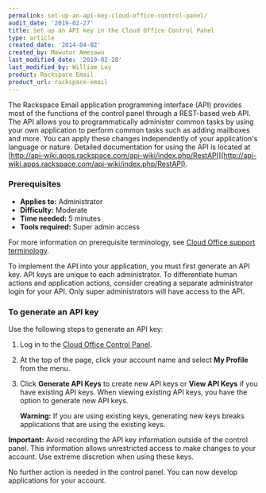 ```yaml
---
permalink: set-up-an-api-key-cloud-office-control-panel/
audit_date: '2019-02-27'
title: Set up an API key in the Cloud Office Control Panel
type: article
created_date: '2014-04-02'
created_by: Mawutor Amesawu
last_modified_date: '2019-02-28'
last_modified_by: William Loy
product: Rackspace Email
product_url: rackspace-email
---
```


The Rackspace Email application programming interface (API) provides most of the functions of the control
panel through a REST-based web API. The API allows you to programmatically administer common tasks by using your own application to perform common tasks such as adding mailboxes and more. You can apply these changes independently of your
application's language or nature. Detailed documentation for using the API is located
at
[http://api-wiki.apps.rackspace.com/api-wiki/index.php/RestAPI](http://api-wiki.apps.rackspace.com/api-wiki/index.php/RestAPI).

### Prerequisites

- **Applies to:** Administrator
- **Difficulty:** Moderate
- **Time needed:** 5 minutes
- **Tools required:** Super admin access

For more information on prerequisite terminology, see [Cloud Office support terminology](/how-to/cloud-office-support-terminology).

To implement the API into your application, you must first generate an
API key. API keys are unique to each administrator. To differentiate
human actions and application actions, consider creating a separate
administrator login for your API. Only super administrators will have
access to the API.

### To generate an API key

Use the following steps to generate an API key:

1. Log in to the [Cloud Office Control Panel](https://cp.rackspace.com).
2. At the top of the page, click your account name and select **My Profile** from the menu.
3.  Click **Generate API Keys** to create new API keys or **View API Keys** if you have existing API keys. When viewing existing API keys, you have the option to generate new API keys.

    **Warning:** If you are using existing keys, generating new
    keys breaks applications that are using the existing keys.

**Important:** Avoid recording the API key information outside of the control
panel. This information allows unrestricted access to make changes to
your account. Use extreme discretion when using these keys.

No further action is needed in the control panel. You can now develop
applications for your account.
